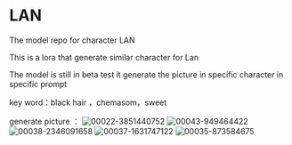 # LAN




The model repo for character LAN

This is a lora that generate similar character for Lan

The model is still in beta test it generate the picture in specific character in specific prompt

key word：black hair ，chemasom，sweet



generate picture ：
![00022-3851440752](https://github.com/user-attachments/assets/be9bd7ca-caf8-4806-b7c7-644a0ac19cb1)
![00043-949464422](https://github.com/user-attachments/assets/2d830d60-807b-4561-a3d4-61e2a130bd29)
![00038-2346091658](https://github.com/user-attachments/assets/6d876f67-16f9-4f15-86e1-fa4fddbf10fc)
![00037-1631747122](https://github.com/user-attachments/assets/bc128a6d-c714-427f-a00c-12cbca79a768)
![00035-873584675](https://github.com/user-attachments/assets/f80e88d5-6890-4b6a-8fcc-264212ed760f)

